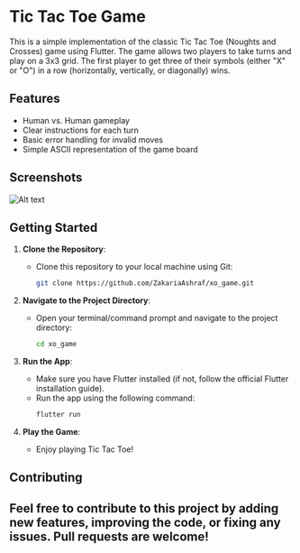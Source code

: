 # Tic Tac Toe Game

This is a simple implementation of the classic Tic Tac Toe (Noughts and Crosses) game using Flutter. The game allows two players to take turns and play on a 3x3 grid. The first player to get three of their symbols (either "X" or "O") in a row (horizontally, vertically, or diagonally) wins.

## Features

- Human vs. Human gameplay
- Clear instructions for each turn
- Basic error handling for invalid moves
- Simple ASCII representation of the game board

## Screenshots
![Alt text](xo_game.gif)

## Getting Started

1. **Clone the Repository**:
   - Clone this repository to your local machine using Git:
     ```bash
     git clone https://github.com/ZakariaAshraf/xo_game.git
     ```

2. **Navigate to the Project Directory**:
   - Open your terminal/command prompt and navigate to the project directory:
     ```bash
     cd xo_game
     ```

3. **Run the App**:
   - Make sure you have Flutter installed (if not, follow the official Flutter installation guide).
   - Run the app using the following command:
     ```bash
     flutter run
     ```

4. **Play the Game**:
   - Enjoy playing Tic Tac Toe!

## Contributing

Feel free to contribute to this project by adding new features, improving the code, or fixing any issues. Pull requests are welcome!
---
